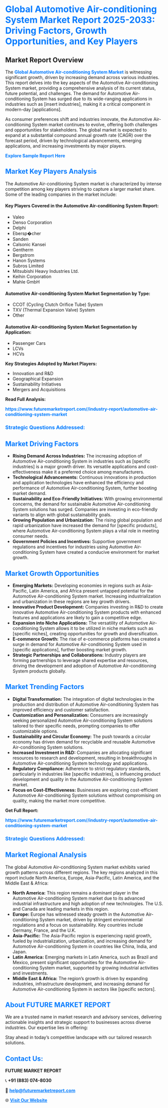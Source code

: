 <h1 style="color: #007BFF;">Global Automotive Air-conditioning System Market Report 2025-2033: Driving Factors, Growth Opportunities, and Key Players</h1>

<section id="overview">
<h2>Market Report Overview</h2>
<p>The <a href="https://www.futuremarketreport.com//industry-report/automotive-air-conditioning-system-market" style="color: #007BFF; text-decoration: none;"><strong>Global Automotive Air-conditioning System Market</strong></a> is witnessing significant growth, driven by increasing demand across various industries. This report delves into the key aspects of the Automotive Air-conditioning System market, providing a comprehensive analysis of its current status, future potential, and challenges. The demand for Automotive Air-conditioning System has surged due to its wide-ranging applications in industries such as [insert industries], making it a critical component in modern-day [applications].</p>
<p>As consumer preferences shift and industries innovate, the Automotive Air-conditioning System market continues to evolve, offering both challenges and opportunities for stakeholders. The global market is expected to expand at a substantial compound annual growth rate (CAGR) over the forecast period, driven by technological advancements, emerging applications, and increasing investments by major players.</p>
</section>

<section id="overview">
<p><a href="https://www.futuremarketreport.com//request-sample/reportId=62455" style="color: #007BFF; text-decoration: none;"><strong>Explore Sample Report Here</strong></a></p>
</section>

<section id="key-players">
<h2 style="color: #007BFF;">Market Key Players Analysis</h2>
<p>The Automotive Air-conditioning System market is characterized by intense competition among key players striving to capture a larger market share. Some of the leading companies in the market include:</p>
<h4>Key Players Covered in the Automotive Air-conditioning System Report:</h4>
<ul><li>Valeo</li><li>Denso Corporation</li><li>Delphi</li><li>Ebersp�cher</li><li>Sanden</li><li>Calsonic Kansei</li><li>Gentherm</li><li>Bergstrom</li><li>Hanon Systems</li><li>Subros Limited</li><li>Mitsubishi Heavy Industries Ltd.</li><li>Keihin Corporation</li><li>Mahle GmbH</li></ul>
<h4>Automotive Air-conditioning System Market Segmentation by Type:</h4>
<ul><li>CCOT (Cycling Clutch Orifice Tube) System</li><li>TXV (Thermal Expansion Valve) System</li><li>Other</li></ul>

<h4>Automotive Air-conditioning System Market Segmentation by Application:</h4>
<ul><li>Passenger Cars</li><li>LCVs</li><li>HCVs</li></ul>
<p><strong>Key Strategies Adopted by Market Players:</strong></p>
<ul>
<li>Innovation and R&D</li>
<li>Geographical Expansion</li>
<li>Sustainability Initiatives</li>
<li>Mergers and Acquisitions</li>
</ul>
</section>

<section>
<p><strong>Read Full Analysis: </strong></p><a href="https://www.futuremarketreport.com//industry-report/automotive-air-conditioning-system-market" style="color: #007BFF; text-decoration: none;"><strong>https://www.futuremarketreport.com//industry-report/automotive-air-conditioning-system-market</strong></a>
<h3 style="color: #007BFF;">Strategic Questions Addressed:</h3>
</section>

<section id="driving-factors">
<h2 style="color: #007BFF;">Market Driving Factors</h2>
<ul>
<li><strong>Rising Demand Across Industries:</strong> The increasing adoption of Automotive Air-conditioning System in industries such as [specific industries] is a major growth driver. Its versatile applications and cost-effectiveness make it a preferred choice among manufacturers.</li>
<li><strong>Technological Advancements:</strong> Continuous innovations in production and application technologies have enhanced the efficiency and performance of Automotive Air-conditioning System, further boosting market demand.</li>
<li><strong>Sustainability and Eco-Friendly Initiatives:</strong> With growing environmental concerns, the demand for sustainable Automotive Air-conditioning System solutions has surged. Companies are investing in eco-friendly variants to align with global sustainability goals.</li>
<li><strong>Growing Population and Urbanization:</strong> The rising global population and rapid urbanization have increased the demand for [specific products], where Automotive Air-conditioning System plays a vital role in meeting consumer needs.</li>
<li><strong>Government Policies and Incentives:</strong> Supportive government regulations and incentives for industries using Automotive Air-conditioning System have created a conducive environment for market growth.</li>
</ul>
</section>

<section id="growth-opportunities">
<h2 style="color: #007BFF;">Market Growth Opportunities</h2>
<ul>
<li><strong>Emerging Markets:</strong> Developing economies in regions such as Asia-Pacific, Latin America, and Africa present untapped potential for the Automotive Air-conditioning System market. Increasing industrialization and urbanization in these regions are key growth drivers.</li>
<li><strong>Innovative Product Development:</strong> Companies investing in R&D to create innovative Automotive Air-conditioning System products with enhanced features and applications are likely to gain a competitive edge.</li>
<li><strong>Expansion into Niche Applications:</strong> The versatility of Automotive Air-conditioning System allows it to be utilized in niche markets such as [specific niches], creating opportunities for growth and diversification.</li>
<li><strong>E-commerce Growth:</strong> The rise of e-commerce platforms has created a surge in demand for Automotive Air-conditioning System used in [specific applications], further boosting market growth.</li>
<li><strong>Strategic Partnerships and Collaborations:</strong> Industry players are forming partnerships to leverage shared expertise and resources, driving the development and adoption of Automotive Air-conditioning System products globally.</li>
</ul>
</section>

<section id="trending-factors">
<h2 style="color: #007BFF;">Market Trending Factors</h2>
<ul>
<li><strong>Digital Transformation:</strong> The integration of digital technologies in the production and distribution of Automotive Air-conditioning System has improved efficiency and customer satisfaction.</li>
<li><strong>Customization and Personalization:</strong> Consumers are increasingly seeking personalized Automotive Air-conditioning System solutions tailored to their specific needs, prompting companies to offer customizable options.</li>
<li><strong>Sustainability and Circular Economy:</strong> The push towards a circular economy has driven demand for recyclable and reusable Automotive Air-conditioning System solutions.</li>
<li><strong>Increased Investment in R&D:</strong> Companies are allocating significant resources to research and development, resulting in breakthroughs in Automotive Air-conditioning System technology and applications.</li>
<li><strong>Regulatory Compliance:</strong> Adherence to strict regulatory standards, particularly in industries like [specific industries], is influencing product development and quality in the Automotive Air-conditioning System market.</li>
<li><strong>Focus on Cost-Effectiveness:</strong> Businesses are exploring cost-efficient Automotive Air-conditioning System solutions without compromising on quality, making the market more competitive.</li>
</ul>
</section>

<section>
<p><strong>Get Full Report: </strong></p><a href="https://www.futuremarketreport.com//industry-report/automotive-air-conditioning-system-market" style="color: #007BFF; text-decoration: none;"><strong>https://www.futuremarketreport.com//industry-report/automotive-air-conditioning-system-market</strong></a>
<h3 style="color: #007BFF;">Strategic Questions Addressed:</h3>
</section>


<section id="regional-analysis">
<h2 style="color: #007BFF;">Market Regional Analysis</h2>
<p>The global Automotive Air-conditioning System market exhibits varied growth patterns across different regions. The key regions analyzed in this report include North America, Europe, Asia-Pacific, Latin America, and the Middle East & Africa:</p>
<ul>
<li><strong>North America:</strong> This region remains a dominant player in the Automotive Air-conditioning System market due to its advanced industrial infrastructure and high adoption of new technologies. The U.S. and Canada are leading markets in this region.</li>
<li><strong>Europe:</strong> Europe has witnessed steady growth in the Automotive Air-conditioning System market, driven by stringent environmental regulations and a focus on sustainability. Key countries include Germany, France, and the U.K.</li>
<li><strong>Asia-Pacific:</strong> The Asia-Pacific region is experiencing rapid growth, fueled by industrialization, urbanization, and increasing demand for Automotive Air-conditioning System in countries like China, India, and Japan.</li>
<li><strong>Latin America:</strong> Emerging markets in Latin America, such as Brazil and Mexico, present significant opportunities for the Automotive Air-conditioning System market, supported by growing industrial activities and investments.</li>
<li><strong>Middle East & Africa:</strong> The region’s growth is driven by expanding industries, infrastructure development, and increasing demand for Automotive Air-conditioning System in sectors like [specific sectors].</li>
</ul>
</section>

<footer>
<h2 style="color: #007BFF;">About FUTURE MARKET REPORT</h2>
<p>We are a trusted name in market research and advisory services, delivering actionable insights and strategic support to businesses across diverse industries. Our expertise lies in offering:</p>

<p>Stay ahead in today’s competitive landscape with our tailored research solutions.</p>

<h2 style="color: #007BFF;">Contact Us:</h2>
<p><strong>FUTURE MARKET REPORT</strong></p>
<p>📞 <strong>+91 (883) 074-8030</strong></p>
<p>📧 <strong><a href="mailto:help@futuremarketreport.com" style="color: #007BFF;">help@futuremarketreport.com</a></strong></p>
<p>🌐 <strong><a href="https://www.futuremarketreport.com/" style="color: #007BFF;">Visit Our Website</a></strong></p>
</footer>